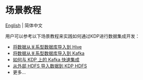 # 场景教程

[English](../../en/user-tutorials/tutorials.md) | 简体中文

用户可以参考以下场景教程来实践如何通过KDP进行数据集成开发：

* [将数据从关系型数据库导入到 Hive](./import-from-rdbms-to-hive.md)
* [将数据从关系型数据库导入到 Kafka](./import-from-rdbms-to-kafka.md)
* [如何与 KDP 上的 Kafka 快速集成](./integration-kafka-with-int-ext-comps.md)
* [从外部 HDFS 导入数据到 KDP HDFS](./import-from-hdfs-to-hdfs.md)
* 更多...